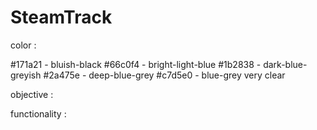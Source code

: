 # SteamTrack

color :

#171a21 - bluish-black
#66c0f4 - bright-light-blue
#1b2838 - dark-blue-greyish
#2a475e - deep-blue-grey
#c7d5e0 - blue-grey very clear

objective : 

functionality :